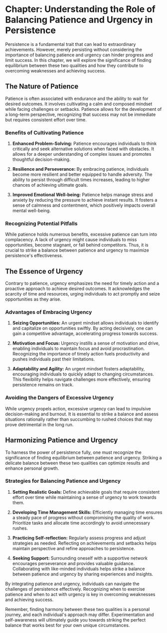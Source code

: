 Chapter: Understanding the Role of Balancing Patience and Urgency in Persistence
================================================================================

Persistence is a fundamental trait that can lead to extraordinary achievements. However, merely persisting without considering the importance of balancing patience and urgency can hinder progress and limit success. In this chapter, we will explore the significance of finding equilibrium between these two qualities and how they contribute to overcoming weaknesses and achieving success.

The Nature of Patience
----------------------

Patience is often associated with endurance and the ability to wait for desired outcomes. It involves cultivating a calm and composed mindset while facing challenges or setbacks. Patience allows for the development of a long-term perspective, recognizing that success may not be immediate but requires consistent effort over time.

### Benefits of Cultivating Patience

1. **Enhanced Problem-Solving:** Patience encourages individuals to think critically and seek alternative solutions when faced with obstacles. It allows for a deeper understanding of complex issues and promotes thoughtful decision-making.

2. **Resilience and Perseverance:** By embracing patience, individuals become more resilient and better equipped to handle adversity. The ability to persist through difficult times increases, leading to higher chances of achieving ultimate goals.

3. **Improved Emotional Well-being:** Patience helps manage stress and anxiety by reducing the pressure to achieve instant results. It fosters a sense of calmness and contentment, which positively impacts overall mental well-being.

### Recognizing Potential Pitfalls

While patience holds numerous benefits, excessive patience can turn into complacency. A lack of urgency might cause individuals to miss opportunities, become stagnant, or fall behind competitors. Thus, it is crucial to strike a balance between patience and urgency to maximize persistence's effectiveness.

The Essence of Urgency
----------------------

Contrary to patience, urgency emphasizes the need for timely action and a proactive approach to achieve desired outcomes. It acknowledges the scarcity of time and resources, urging individuals to act promptly and seize opportunities as they arise.

### Advantages of Embracing Urgency

1. **Seizing Opportunities:** An urgent mindset allows individuals to identify and capitalize on opportunities swiftly. By acting decisively, one can gain a competitive advantage, accelerating progress towards success.

2. **Motivation and Focus:** Urgency instills a sense of motivation and drive, enabling individuals to maintain focus and avoid procrastination. Recognizing the importance of timely action fuels productivity and pushes individuals past their limitations.

3. **Adaptability and Agility:** An urgent mindset fosters adaptability, encouraging individuals to quickly adapt to changing circumstances. This flexibility helps navigate challenges more effectively, ensuring persistence remains on track.

### Avoiding the Dangers of Excessive Urgency

While urgency propels action, excessive urgency can lead to impulsive decision-making and burnout. It is essential to strike a balance and assess situations rationally rather than succumbing to rushed choices that may prove detrimental in the long run.

Harmonizing Patience and Urgency
--------------------------------

To harness the power of persistence fully, one must recognize the significance of finding equilibrium between patience and urgency. Striking a delicate balance between these two qualities can optimize results and enhance personal growth.

### Strategies for Balancing Patience and Urgency

1. **Setting Realistic Goals:** Define achievable goals that require consistent effort over time while maintaining a sense of urgency to work towards them.

2. **Developing Time Management Skills:** Efficiently managing time ensures a steady pace of progress without compromising the quality of work. Prioritize tasks and allocate time accordingly to avoid unnecessary rushes.

3. **Practicing Self-reflection:** Regularly assess progress and adjust strategies as needed. Reflecting on achievements and setbacks helps maintain perspective and refine approaches to persistence.

4. **Seeking Support:** Surrounding oneself with a supportive network encourages perseverance and provides valuable guidance. Collaborating with like-minded individuals helps strike a balance between patience and urgency by sharing experiences and insights.

By integrating patience and urgency, individuals can navigate the challenges of persistence effectively. Recognizing when to exercise patience and when to act with urgency is key in overcoming weaknesses and achieving success.

Remember, finding harmony between these two qualities is a personal journey, and each individual's approach may differ. Experimentation and self-awareness will ultimately guide you towards striking the perfect balance that works best for your own unique circumstances.
